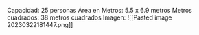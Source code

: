 Capacidad: 25 personas
Área en Metros: 5.5 x 6.9 metros
Metros cuadrados: 38 metros cuadrados
Imagen:
![[Pasted image 20230322181447.png]]